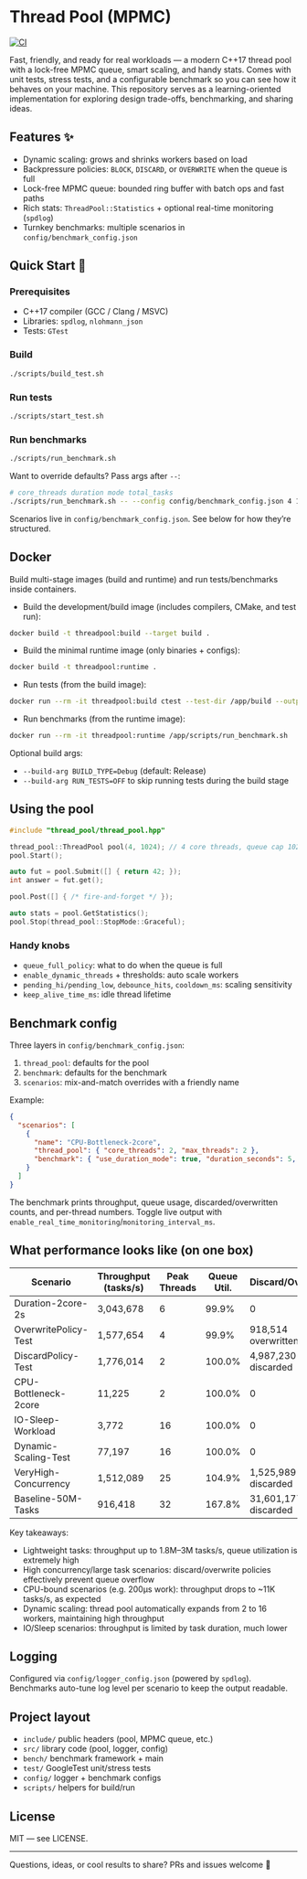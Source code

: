 # Thread Pool (MPMC)

[![CI](https://github.com/KahanaT800/CPP-MPMC-ThreadPool/actions/workflows/ci.yml/badge.svg)](https://github.com/KahanaT800/CPP-MPMC-ThreadPool/actions/workflows/ci.yml)

Fast, friendly, and ready for real workloads — a modern C++17 thread pool with a lock-free MPMC queue, smart scaling, and handy stats. Comes with unit tests, stress tests, and a configurable benchmark so you can see how it behaves on your machine.
This repository serves as a learning-oriented implementation for exploring design trade-offs, benchmarking, and sharing ideas.

## Features ✨

- Dynamic scaling: grows and shrinks workers based on load
- Backpressure policies: `BLOCK`, `DISCARD`, or `OVERWRITE` when the queue is full
- Lock-free MPMC queue: bounded ring buffer with batch ops and fast paths
- Rich stats: `ThreadPool::Statistics` + optional real-time monitoring (`spdlog`)
- Turnkey benchmarks: multiple scenarios in `config/benchmark_config.json`

## Quick Start 🚀

### Prerequisites

- C++17 compiler (GCC / Clang / MSVC)
- Libraries: `spdlog`, `nlohmann_json`
- Tests: `GTest`

### Build

```bash
./scripts/build_test.sh
```

### Run tests

```bash
./scripts/start_test.sh
```

### Run benchmarks

```bash
./scripts/run_benchmark.sh
```

Want to override defaults? Pass args after `--`:

```bash
# core_threads duration mode total_tasks
./scripts/run_benchmark.sh -- --config config/benchmark_config.json 4 10 time
```

Scenarios live in `config/benchmark_config.json`. See below for how they’re structured.

## Docker

Build multi-stage images (build and runtime) and run tests/benchmarks inside containers.

- Build the development/build image (includes compilers, CMake, and test run):

```bash
docker build -t threadpool:build --target build .
```

- Build the minimal runtime image (only binaries + configs):

```bash
docker build -t threadpool:runtime .
```

- Run tests (from the build image):

```bash
docker run --rm -it threadpool:build ctest --test-dir /app/build --output-on-failure
```

- Run benchmarks (from the runtime image):

```bash
docker run --rm -it threadpool:runtime /app/scripts/run_benchmark.sh
```

Optional build args:

- `--build-arg BUILD_TYPE=Debug` (default: Release)
- `--build-arg RUN_TESTS=OFF` to skip running tests during the build stage

## Using the pool

```cpp
#include "thread_pool/thread_pool.hpp"

thread_pool::ThreadPool pool(4, 1024); // 4 core threads, queue cap 1024
pool.Start();

auto fut = pool.Submit([] { return 42; });
int answer = fut.get();

pool.Post([] { /* fire-and-forget */ });

auto stats = pool.GetStatistics();
pool.Stop(thread_pool::StopMode::Graceful);
```

### Handy knobs

- `queue_full_policy`: what to do when the queue is full
- `enable_dynamic_threads` + thresholds: auto scale workers
- `pending_hi/pending_low`, `debounce_hits`, `cooldown_ms`: scaling sensitivity
- `keep_alive_time_ms`: idle thread lifetime

## Benchmark config

Three layers in `config/benchmark_config.json`:

1. `thread_pool`: defaults for the pool
2. `benchmark`: defaults for the benchmark
3. `scenarios`: mix-and-match overrides with a friendly name

Example:

```json
{
  "scenarios": [
    {
      "name": "CPU-Bottleneck-2core",
      "thread_pool": { "core_threads": 2, "max_threads": 2 },
      "benchmark": { "use_duration_mode": true, "duration_seconds": 5, "task_work_us": 200 }
    }
  ]
}
```

The benchmark prints throughput, queue usage, discarded/overwritten counts, and per-thread numbers. Toggle live output with `enable_real_time_monitoring`/`monitoring_interval_ms`.

## What performance looks like (on one box)

| Scenario                 | Throughput (tasks/s) | Peak Threads | Queue Util.  | Discard/Overwrite | Policy |
|--------------------------|----------------------|--------------|--------------|-------------------|--------|
| Duration-2core-2s        | 3,043,678            | 6            | 99.9%        | 0                 | BLOCK  |
| OverwritePolicy-Test     | 1,577,654            | 4            | 99.9%        | 918,514 overwritten| OVERWRITE |
| DiscardPolicy-Test       | 1,776,014            | 2            | 100.0%       | 4,987,230 discarded| DISCARD |
| CPU-Bottleneck-2core     | 11,225               | 2            | 100.0%       | 0                 | BLOCK  |
| IO-Sleep-Workload        | 3,772                | 16           | 100.0%       | 0                 | BLOCK  |
| Dynamic-Scaling-Test     | 77,197               | 16           | 100.0%       | 0                 | BLOCK  |
| VeryHigh-Concurrency     | 1,512,089            | 25           | 104.9%       | 1,525,989 discarded| DISCARD |
| Baseline-50M-Tasks       | 916,418              | 32           | 167.8%       | 31,601,177 discarded| DISCARD |

Key takeaways:

- Lightweight tasks: throughput up to 1.8M–3M tasks/s, queue utilization is extremely high
- High concurrency/large task scenarios: discard/overwrite policies effectively prevent queue overflow
- CPU-bound scenarios (e.g. 200µs work): throughput drops to ~11K tasks/s, as expected
- Dynamic scaling: thread pool automatically expands from 2 to 16 workers, maintaining high throughput
- IO/Sleep scenarios: throughput is limited by task duration, much lower

## Logging

Configured via `config/logger_config.json` (powered by `spdlog`). Benchmarks auto-tune log level per scenario to keep the output readable.

## Project layout

- `include/` public headers (pool, MPMC queue, etc.)
- `src/` library code (pool, logger, config)
- `bench/` benchmark framework + main
- `test/` GoogleTest unit/stress tests
- `config/` logger + benchmark configs
- `scripts/` helpers for build/run

## License

MIT — see LICENSE.

---

Questions, ideas, or cool results to share? PRs and issues welcome 🙌
